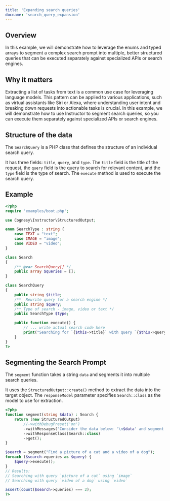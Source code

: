 ```yaml
---
title: 'Expanding search queries'
docname: 'search_query_expansion'
---
```


## Overview

In this example, we will demonstrate how to leverage the enums and typed arrays
to segment a complex search prompt into multiple, better structured queries that
can be executed separately against specialized APIs or search engines.

## Why it matters

Extracting a list of tasks from text is a common use case for leveraging language
models. This pattern can be applied to various applications, such as virtual
assistants like Siri or Alexa, where understanding user intent and breaking down
requests into actionable tasks is crucial. In this example, we will demonstrate
how to use Instructor to segment search queries, so you can execute them separately
against specialized APIs or search engines.

## Structure of the data

The `SearchQuery` is a PHP class that defines the structure of an individual
search query.

It has three fields: `title`, `query`, and `type`. The `title` field is the title
of the request, the `query` field is the query to search for relevant content, and
the `type` field is the type of search. The `execute` method is used to execute the
search query.

## Example

```php
<?php
require 'examples/boot.php';

use Cognesy\Instructor\StructuredOutput;

enum SearchType : string {
    case TEXT = "text";
    case IMAGE = "image";
    case VIDEO = "video";
}

class Search
{
    /** @var SearchQuery[] */
    public array $queries = [];
}

class SearchQuery
{
    public string $title;
    /**  Rewrite query for a search engine */
    public string $query;
    /** Type of search - image, video or text */
    public SearchType $type;

    public function execute() {
        // ... write actual search code here
        print("Searching for `{$this->title}` with query `{$this->query}` using `{$this->type->value}`\n");
    }
}
?>
```

## Segmenting the Search Prompt

The `segment` function takes a string `data` and segments it into multiple search queries.

It uses the `StructuredOutput::create()` method to extract the data into the target object.
The `responseModel` parameter specifies `Search::class` as the model to use for extraction.

```php
<?php
function segment(string $data) : Search {
    return (new StructuredOutput)
        //->withDebugPreset('on')
        ->withMessages("Consider the data below: '\n$data' and segment it into multiple search queries")
        ->withResponseClass(Search::class)
        ->get();
}

$search = segment("Find a picture of a cat and a video of a dog");
foreach ($search->queries as $query) {
    $query->execute();
}
// Results:
// Searching with query `picture of a cat` using `image`
// Searching with query `video of a dog` using `video`

assert(count($search->queries) === 2);
?>
```
